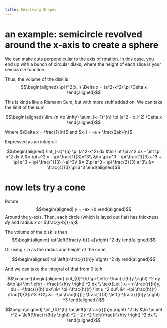 ```yaml
---
title: Revolving Shapes
---
```


# an example: semicircle revolved around the x-axis to create a sphere

We can make cuts perpendicular to the axis of rotation. In this case,
you end up with a bunch of circular disks, where the height of each
slice is your semicircle function.

Thus, the volume of the disk is $$\begin{aligned}
   \pi f^2(x_i) \Delta x = (a^2-x^2) \pi \Delta x
  \end{aligned}$$

This is kinda like a Riemann Sum, but with more stuff added on. We can
take the limit of the sum

$$\begin{aligned}
   \lim_{n \to \infty} \sum_{k=1}^{n} \pi (a^2 - x_i^2) \Delta x
  \end{aligned}$$

Where $\Delta x = \frac{1}{n}$ and $x_i = -a + \frac{2ak}{n}$

Expressed as an integral:

$$\begin{aligned}
   \int_{-a}^{a} \pi (a^2-x^2) dx &\to  \int \pi a^2 dx - \int \pi x^2 dx \\
   &= \pi a^2 x - \pi \frac{1}{3}x^3\\
   &\to \pi a^3 - \pi \frac{1}{3} a^3 + \pi a^3 + \pi \frac{1}{3} (-a)^3\\
   &= 2\pi a^3 - \pi \frac{2}{3} a^3\\
   &= \frac{4}{3} \pi a^3
  \end{aligned}$$

# now lets try a cone

Rotate $$\begin{aligned}
  y = -ax +b
  \end{aligned}$$ Around the y-axis. Then, each circle (which is layed
out flat) has thickness $dy$ and radius $x$ or $\frac{y-b}{-a}$

The volume of the disk is then $$\begin{aligned}
  \pi  \left(\frac{y-b}{-a}\right)  ^2 dy
  \end{aligned}$$

Or using $r, h$ as the radius and height of the cone,

$$\begin{aligned}
   \pi  \left(r-\frac{r}{h}y \right)  ^2 dy
  \end{aligned}$$

And we can take the integral of that from $0$ to $h$

$$\xcancel{\begin{aligned}
  \int_{0}^{h}  \pi  \left(r-\frac{r}{h}y \right)  ^2 dy &\to \pi  \int \left(r - \frac{r}{h}y \right)  ^2 dx \\
  \text{Let } u = r-\frac{r}{h}y, du = -\frac{r}{h} dx\\
  &= \pi -\frac{h}{r} \int u ^2 du\\
  &= -\pi \frac{h}{r} \frac{1}{3}u^3 +C\\
  &= -\pi \frac{h}{r} \frac{1}{3} \left(r-\frac{r}{h}y \right)  ^3
  \end{aligned}}$$

$$\begin{aligned}
  \int_{0}^{h}  \pi  \left(r-\frac{r}{h}y \right)  ^2 dy &\to \pi  \int r^2 +   \left(\frac{r}{h}y \right)  ^2 - 2 r ^2 \left(\frac{r}{h}y \right)  ^2 dx \\
  \end{aligned}$$
